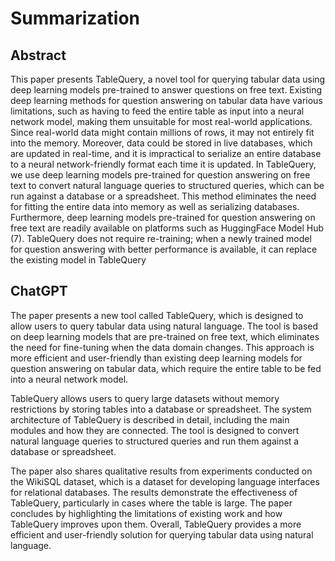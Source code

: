 # Summarization

## Abstract

This paper presents TableQuery, a novel tool for querying tabular data using deep learning models pre-trained to
answer questions on free text. Existing deep learning methods for question answering on tabular data have various
limitations, such as having to feed the entire table as input into a neural network model, making them unsuitable for
most real-world applications. Since real-world data might contain millions of rows, it may not entirely fit into the
memory. Moreover, data could be stored in live databases, which are updated in real-time, and it is impractical to
serialize an entire database to a neural network-friendly format each time it is updated. In TableQuery, we use deep
learning models pre-trained for question answering on free text to convert natural language queries to structured
queries, which can be run against a database or a spreadsheet. This method eliminates the need for fitting the entire
data into memory as well as serializing databases. Furthermore, deep learning models pre-trained for question
answering on free text are readily available on platforms such as HuggingFace Model Hub (7). TableQuery does
not require re-training; when a newly trained model for question answering with better performance is available, it
can replace the existing model in TableQuery

## ChatGPT

The paper presents a new tool called TableQuery, which is designed to allow users to query tabular data using natural language. The tool is based on deep learning models that are pre-trained on free text, which eliminates the need for fine-tuning when the data domain changes. This approach is more efficient and user-friendly than existing deep learning models for question answering on tabular data, which require the entire table to be fed into a neural network model.

TableQuery allows users to query large datasets without memory restrictions by storing tables into a database or spreadsheet. The system architecture of TableQuery is described in detail, including the main modules and how they are connected. The tool is designed to convert natural language queries to structured queries and run them against a database or spreadsheet.

The paper also shares qualitative results from experiments conducted on the WikiSQL dataset, which is a dataset for developing language interfaces for relational databases. The results demonstrate the effectiveness of TableQuery, particularly in cases where the table is large. The paper concludes by highlighting the limitations of existing work and how TableQuery improves upon them. Overall, TableQuery provides a more efficient and user-friendly solution for querying tabular data using natural language.